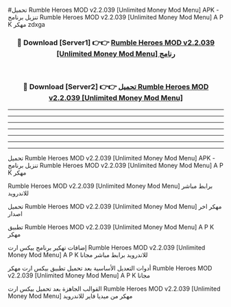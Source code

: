 #تحميل Rumble Heroes MOD v2.2.039 [Unlimited Money Mod Menu]  APK - تنزيل برنامج Rumble Heroes MOD v2.2.039 [Unlimited Money Mod Menu]  A P K مهكر zdxga 



<div align="center">
<h3>🔴 Download [Server1] 👉👉 <a href="https://apkdownload10.web.app/?title=Rumble Heroes MOD v2.2.039 [Unlimited Money Mod Menu] ">Rumble Heroes MOD v2.2.039 [Unlimited Money Mod Menu]  رنامج</a></h3><br>

<h3>🔴 Download [Server2] 👉👉 <a href="https://apkdownload10.web.app/?title=Rumble Heroes MOD v2.2.039 [Unlimited Money Mod Menu] ">تحميل Rumble Heroes MOD v2.2.039 [Unlimited Money Mod Menu]  </a></h3>
</div>


----------------------------------------------------------

----------------------------------------------------------

----------------------------------------------------------

----------------------------------------------------------

----------------------------------------------------------

----------------------------------------------------------

----------------------------------------------------------

تحميل Rumble Heroes MOD v2.2.039 [Unlimited Money Mod Menu]  APK - تنزيل برنامج Rumble Heroes MOD v2.2.039 [Unlimited Money Mod Menu]  A P K مهكر

Rumble Heroes MOD v2.2.039 [Unlimited Money Mod Menu]  برابط مباشر للاندرويد

تحميل Rumble Heroes MOD v2.2.039 [Unlimited Money Mod Menu]  مهكر اخر اصدار

تطبيق Rumble Heroes MOD v2.2.039 [Unlimited Money Mod Menu]  A P K مهكر

إضافات تهكير برنامج بيكس ارت Rumble Heroes MOD v2.2.039 [Unlimited Money Mod Menu]  A P K للاندرويد برابط مباشر مجانا

أدوات التعديل الأساسية بعد تحميل تطبيق بيكس ارت مهكر Rumble Heroes MOD v2.2.039 [Unlimited Money Mod Menu]  A P K مجانا

القوالب الجاهزة بعد تحميل بيكس ارت Rumble Heroes MOD v2.2.039 [Unlimited Money Mod Menu]  مهكر من ميديا فاير للاندرويد


